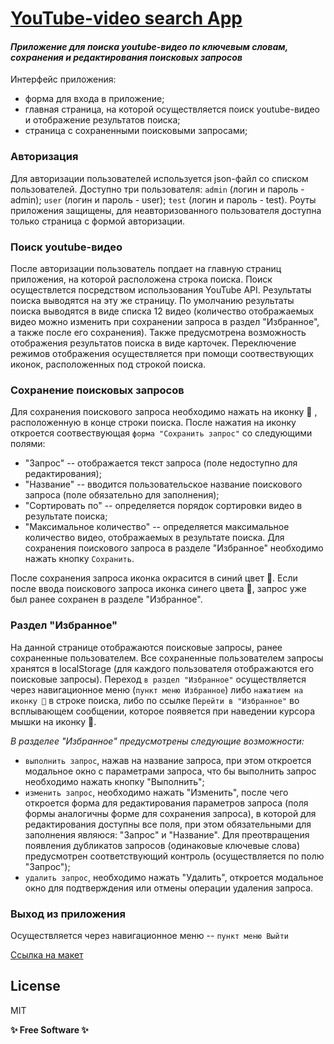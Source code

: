 # [YouTube-video search App](https://serj-l.github.io/YouTube-search-app)
#### _Приложение для поиска youtube-видео по ключевым словам, сохранения и редактирования поисковых запросов_
Интерфейс приложения:
- форма для входа в приложение;
- главная страница, на которой осуществляется поиск youtube-видео и отображение результатов поиска;
- страница с сохраненными поисковыми запросами;

### Авторизация
Для авторизации пользователей используется json-файл со списком пользователей. Доступно три пользователя: `admin` (логин и пароль - admin); `user` (логин и пароль - user); `test` (логин и пароль - test). Роуты приложения защищены, для неавторизованного пользователя доступна только страница с формой авторизации.

### Поиск youtube-видео
После авторизации пользователь попдает на главную страниц приложения, на которой расположена строка поиска. Поиск осуществлется посредством использования YouTube API. Результаты поиска выводятся на эту же страницу. По умолчанию результаты поиска выводятся в виде списка 12 видео (количество отображаемых видео можно изменить при сохранении запроса в раздел "Избранное", а также после его сохранения). Также предусмотрена возможность отображения результатов поиска в виде карточек. Переключение режимов отображения осуществляется при помощи соотвествующих иконок, расположенных под строкой поиска.

### Сохранение поисковых запросов
Для сохранения поискового запроса необходимо нажать на иконку 🤍 , расположенную в конце строки поиска.
После нажатия на иконку откроется соотвествующая `форма "Сохранить запрос"` со следующими полями:
- "Запрос" -- отображается текст запроса (поле недоступно для редактирования);
- "Название" -- вводится пользовательское название поискового запроса (поле обязательно для заполнения);
- "Сортировать по" -- определяется порядок сортировки видео в результате поиска;
- "Максимальное количество" -- определяется максимальное количество видео, отображаемых в результате поиска.
Для сохранения поискового запроса в разделе "Избранное" необходимо нажать кнопку `Сохранить`.

После сохранения запроса иконка окрасится в синий цвет 💙. Если после ввода поискового запроса иконка синего цвета 💙, запрос уже был ранее сохранен в разделе "Избранное".

### Раздел "Избранное"
На данной странице отображаются поисковые запросы, ранее сохраненные пользователем. Все сохраненные пользователем запросы хранятся в localStorage (для каждого пользователя отображаются его поисковые запросы).
Переход `в раздел "Избранное"` осуществляется через навигационное меню (`пункт меню Избранное`) либо `нажатием на иконку 💙` в строке поиска, либо по ссылке `Перейти в "Избранное"` во всплывающем сообщении, которое появяется при наведении курсора мышки на иконку 💙.

_В разделее "Избранное" предусмотрены следующие возможности:_
- `выполнить запрос`, нажав на название запроса, при этом откроется модальное окно с параметрами запроса, что бы выполнить запрос необходимо нажать кнопку "Выполнить";
- `изменить запрос`, необходимо нажать "Изменить", после чего откроется форма для редактирования параметров запроса (поля формы аналогичны форме для сохранения запроса), в которой для редактирования доступны все поля, при этом обязательными для заполнения являюся: "Запрос" и "Название". Для преотвращения появления дубликатов запросов (одинаковые ключевые слова) предусмотрен соответствующий контроль (осуществляется по полю "Запрос");
- `удалить запрос`, необходимо нажать "Удалить", откроется модальное окно для подтверждения или отмены операции удаления запроса.

### Выход из приложения
Осуществляется через навигационное меню -- `пункт меню Выйти`

[Ссылка на макет](https://tinyurl.com/y2qshhbg)

## License

MIT

**✨ Free Software ✨**
